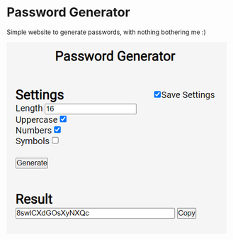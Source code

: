 # Password Generator

Simple website to generate passwords, with nothing bothering me :)

![cool image of the result](https://github.com/rene-roid/Password-Generator/blob/master/passgenimg.png)

